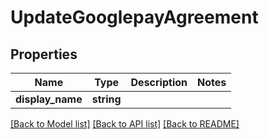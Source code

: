 # UpdateGooglepayAgreement

## Properties

 Name             | Type       | Description | Notes 
------------------|------------|-------------|-------
 **display_name** | **string** |             |

[[Back to Model list]](../../README.md#documentation-for-models) [[Back to API list]](../../README.md#documentation-for-api-endpoints) [[Back to README]](../../README.md)

